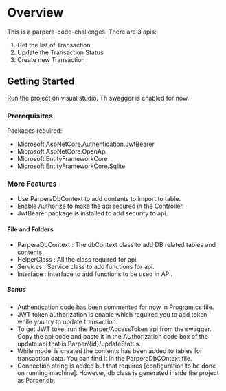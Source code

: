 ﻿# Overview

This is a parpera-code-challenges. There are 3 apis:
1. Get the list of Transaction
2. Update the Transaction Status
3. Create new Transaction

## Getting Started
Run the project on visual studio. Th swagger is enabled for now.

### Prerequisites
Packages required:

- Microsoft.AspNetCore.Authentication.JwtBearer
- Microsoft.AspNetCore.OpenApi
- Microsoft.EntityFrameworkCore
- Microsoft.EntityFrameworkCore.Sqlite


### More Features
- Use ParperaDbContext to add contents to import to table.
- Enable Authorize to make the api secured in the Controller.
- JwtBearer package is installed to add security to api.

#### File and Folders
- ParperaDbContext : The dbContext class to add DB related tables and contents.
- HelperClass : All the class required for api.
- Services : Service class to add functions for api.
- Interface : Interface to add functions to be used in API.

##### Bonus
- Authentication code has been commented for now in Program.cs file.
- JWT token authorization is enable which required you to add token while you try to update transaction.
- To get JWT toke, run the Parper/AccessToken api from the swagger. Copy the api code and paste it in the AUthorization code box of the update api that is Parper/{id}/updateStatus.
- While model is created the contents has been added to tables for transaction data. You can find it in the ParperaDbCOntext file. 
- Connection string is added but that requires [configuration to be done on running machine]. However, db class is generated inside the project as Parper.db.